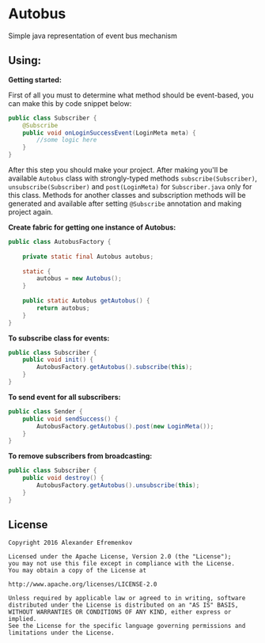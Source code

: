 # Autobus
Simple java representation of event bus mechanism

Using:
--------


**Getting started:**

First of all you must to determine what method should be event-based, you can make this by code snippet below:

```java
public class Subscriber {
    @Subscribe
    public void onLoginSuccessEvent(LoginMeta meta) {
        //some logic here
    }
}
```
    
After this step you should make your project. After making you'll be available `Autobus` class with strongly-typed methods
 `subscribe(Subscriber)`, `unsubscribe(Subscriber)` and `post(LoginMeta)` for `Subscriber.java` only for this class. 
 Methods for another classes and subscription methods will be generated and available after setting `@Subscribe` 
 annotation and making project again.

**Create fabric for getting one instance of Autobus:**

```java
public class AutobusFactory {
    
    private static final Autobus autobus;
        
    static {
        autobus = new Autobus();
    }
        
    public static Autobus getAutobus() {
        return autobus;
    }
}
```

**To subscribe class for events:**

```java
public class Subscriber {
    public void init() {
        AutobusFactory.getAutobus().subscribe(this);
    }
}
```

**To send event for all subscribers:**

```java
public class Sender {
    public void sendSuccess() {
        AutobusFactory.getAutobus().post(new LoginMeta());   
    }
}
```

**To remove subscribers from broadcasting:**

```java
public class Subscriber {
    public void destroy() {
        AutobusFactory.getAutobus().unsubscribe(this);
    }
}
```
    
License
-------
    Copyright 2016 Alexander Efremenkov
    
    Licensed under the Apache License, Version 2.0 (the "License");
    you may not use this file except in compliance with the License.
    You may obtain a copy of the License at
    
    http://www.apache.org/licenses/LICENSE-2.0
    
    Unless required by applicable law or agreed to in writing, software
    distributed under the License is distributed on an "AS IS" BASIS,
    WITHOUT WARRANTIES OR CONDITIONS OF ANY KIND, either express or implied.
    See the License for the specific language governing permissions and
    limitations under the License.
